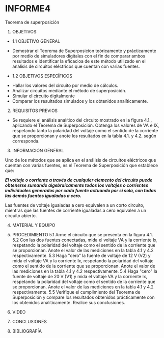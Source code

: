 # INFORME4
Teorema de superposición 

1. OBJETIVOS
* 1.1 OBJETIVO GENERAL

- Demostrar el Teorema de Superposicíon teóricamente y prácticamente por medio de simuladores digitales con el fin de comparar ambos resultados e identificar la eficacioa de este método utilizado en el análisis de circuitos eléctricos que cuentan con varias fuentes.

* 1.2 OBJETIVOS ESPECÍFICOS

- Hallar los valores del circuito por medio de cálculos.
- Analizar circuitos mediante el método de superposición.
- Simular el circuito digitalmente
- Comparar los resultados simulados y los obtenidos analíticamente.

2. REQUISITOS PREVIOS

* Se requiere el análisis analítico del circuito mostrado en la figura 4.1., aplicando el
Teorema de Superposición. Obtenga los valores de VA e IX, respetando tanto la polaridad
del voltaje como el sentido de la corriente que se proporcionan y anote los resultados en
la tabla 4.1. y 4.2. según corresponda.

3. INFORMACIÓN GENERAL

 Uno de los métodos que se aplica en el análisis de circuitos eléctricos que cuentan
con varias fuentes, es el Teorema de Superposición que establece que:

***El voltaje o corriente a través de cualquier elemento del circuito puede obtenerse
sumando algebraicamente todos los voltajes o corrientes individuales generados por
cada fuente actuando por sí sola, con todas las demás fuentes igualadas a cero.***

Las fuentes de voltaje igualadas a cero equivalen a un corto circuito, mientras que
las fuentes de corriente igualadas a cero equivalen a un circuito abierto.

4. MATERIAL Y EQUIPO


5. PROCEDIMIENTO
5.1 Arme el circuito que se presenta en la figura 4.1.
5.2 Con las dos fuentes conectadas, mida el voltaje VA y la corriente Ix, respetando la polaridad del voltaje como el sentido de la corriente que se proporcionan. Anote el valor de las mediciones en la tabla 4.1 y 4.2 respectivamente.
5.3 Haga "cero" la fuente de voltaje de 12 V (V2) y mida el voltaje VA y la corriente Ix, respetando la polaridad del voltaje como el sentido de la corriente que se proporcionan. Anote el valor de las mediciones en la tabla 4.1 y 4.2 respectivamente.
5.4 Haga "cero" la fuente de voltaje de 20 V (V1) y mida el voltaje VA y la corriente Ix, respetando la polaridad del voltaje como el sentido de la corriente que se proporcionan. Anote el valor de las mediciones en la tabla 4.1 y 4.2 respectivamente.
5.5 Verifique el cumplimiento del Teorema de Superposición y compare los resultados obtenidos prácticamente con los obtenidos analíticamente. Realice sus conclusiones.

6. VIDEO


7. CONCLUSIONES


8. BIBLIOGRAFÍA
